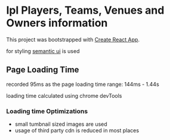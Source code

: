 # Ipl Players, Teams, Venues and Owners information

This project was bootstrapped with [Create React App](https://github.com/facebook/create-react-app).

for styling [semantic ui](https://semantic-ui.com/) is used

## Page Loading Time

recorded 95ms as the page loading time
range: 144ms - 1.44s

loading time calculated using chrome devTools

### Loading time Optimizations

- small tumbnail sized images are used
- usage of third party cdn is reduced in most places
